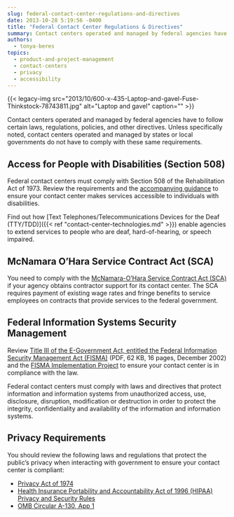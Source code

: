 ```yaml
---
slug: federal-contact-center-regulations-and-directives
date: 2013-10-28 5:19:56 -0400
title: "Federal Contact Center Regulations & Directives"
summary: Contact centers operated and managed by federal agencies have to follow certain laws, regulations, policies, and other directives. Unless specifically noted, contact centers operated and managed by states or local governments do not have to comply with these same requirements. Access for People with Disabilities (Section 508) Federal contact centers must comply with Section 508
authors:
  - tonya-beres
topics:
  - product-and-project-management
  - contact-centers
  - privacy
  - accessibility
---
```


{{< legacy-img src="2013/10/600-x-435-Laptop-and-gavel-Fuse-Thinkstock-78743811.jpg" alt="Laptop and gavel" caption="" >}}

Contact centers operated and managed by federal agencies have to follow certain laws, regulations, policies, and other directives. Unless specifically noted, contact centers operated and managed by states or local governments do not have to comply with these same requirements.

## Access for People with Disabilities (Section 508)

Federal contact centers must comply with Section 508 of the Rehabilitation Act of 1973. Review the requirements and the [accompanying guidance](http://www.section508.gov/) to ensure your contact center makes services accessible to individuals with disabilities.

Find out how [Text Telephones/Telecommunications Devices for the Deaf (TTY/TDD)]({{< ref "contact-center-technologies.md" >}}) enable agencies to extend services to people who are deaf, hard-of-hearing, or speech impaired.

## McNamara O&#8217;Hara Service Contract Act (SCA)

You need to comply with the [McNamara-O&#8217;Hara Service Contract Act (SCA)](http://www.dol.gov/compliance/laws/comp-sca.htm) if your agency obtains contractor support for its contact center. The SCA requires payment of existing wage rates and fringe benefits to service employees on contracts that provide services to the federal government.

## Federal Information Systems Security Management

Review [Title III of the E-Government Act, entitled the Federal Information Security Management Act (FISMA)](https://s3.amazonaws.com/digitalgov/_legacy-img/2014/07/Title-III-of-the-E-Government-Act-entitled-the-Federal-Information-Security-Management-Act-FISMA.pd) (PDF, 62 KB, 16 pages, December 2002) and the [FISMA Implementation Project](http://csrc.nist.gov/groups/SMA/fisma/index.html) to ensure your contact center is in compliance with the law.

Federal contact centers must comply with laws and directives that protect information and information systems from unauthorized access, use, disclosure, disruption, modification or destruction in order to protect the integrity, confidentiality and availability of the information and information systems.

## Privacy Requirements

You should review the following laws and regulations that protect the public’s privacy when interacting with government to ensure your contact center is compliant:


* [Privacy Act of 1974](http://www.justice.gov/opcl/1974privacyact-overview.htm)
* [Health Insurance Portability and Accountability Act of 1996 (HIPAA) Privacy and Security Rules](http://www.hhs.gov/ocr/privacy/)
* [OMB Circular A-130, App 1](http://www.whitehouse.gov/omb/circulars_a130_a130appendix_i)
